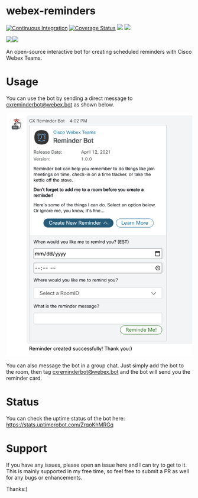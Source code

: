 # webex-reminders

[![Continuous Integration](https://github.com/amthorn/webex-reminders/actions/workflows/ci.yml/badge.svg)](https://github.com/amthorn/webex-reminders/actions/workflows/ci.yml) [![Coverage Status](https://coveralls.io/repos/github/amthorn/webex-reminders/badge.svg?branch=master)](https://coveralls.io/github/amthorn/webex-reminders?branch=master) <img src="https://img.shields.io/uptimerobot/status/m787894383-94557fe7e734abed20c9f2eb"/> <img src="https://img.shields.io/github/license/amthorn/webex-reminders"/>

<img src="https://it.wisc.edu/wp-content/uploads/WebexTeams-icon-color.png" width="50"/><img src="https://cdn1.iconfinder.com/data/icons/galaxy-open-line-color-i/200/alarm-512.png" width="50"/><br/>

An open-source interactive bot for creating scheduled reminders with Cisco Webex Teams.

# Usage

You can use the bot by sending a direct message to cxreminderbot@webex.bot as shown below.

<img src="https://raw.githubusercontent.com/amthorn/webex-reminders/master/docs/screen.png"/>

You can also message the bot in a group chat. Just simply add the bot to the room, then tag cxreminderbot@webex.bot and the bot will send you the reminder card.

# Status

You can check the uptime status of the bot here: https://stats.uptimerobot.com/ZrqoKhMRGq

# Support

If you have any issues, please open an issue here and I can try to get to it. This is mainly supported in my free time, so feel free to submit a PR as well for any bugs or enhancements.

Thanks:)

